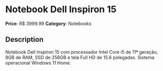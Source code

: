 # Notebook Dell Inspiron 15

**Price**: R$ 3999.99
**Category**: Notebooks

## Description
Notebook Dell Inspiron 15 com processador Intel Core i5 de 11ª geração, 8GB de RAM, SSD de 256GB e tela Full HD de 15.6 polegadas. Sistema operacional Windows 11 Home.
